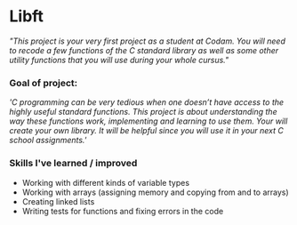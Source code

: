 # Libft

*"This project is your very first project as a student at Codam. You will need to recode a few functions of the C standard library as well as some other utility functions that you will use during your whole cursus."*

### Goal of project:
*'C programming can be very tedious when one doesn’t have access to the highly useful
standard functions. This project is about understanding the way these functions work,
implementing and learning to use them. Your will create your own library. It will be
helpful since you will use it in your next C school assignments.'*

### Skills I've learned / improved
- Working with different kinds of variable types
- Working with arrays (assigning memory and copying from and to arrays)
- Creating linked lists
- Writing tests for functions and fixing errors in the code
